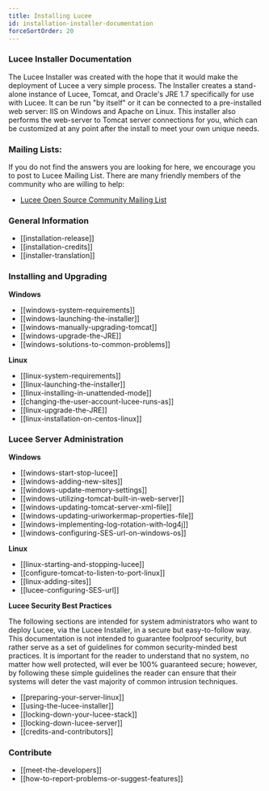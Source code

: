 ```yaml
---
title: Installing Lucee
id: installation-installer-documentation
forceSortOrder: 20
---
```


### Lucee Installer Documentation ###

The Lucee Installer was created with the hope that it would make the deployment of Lucee a very simple process. The Installer creates a stand-alone instance of Lucee, Tomcat, and Oracle's JRE 1.7 specifically for use with Lucee. It can be run "by itself" or it can be connected to a pre-installed web server: IIS on Windows and Apache on Linux. This installer also performs the web-server to Tomcat server connections for you, which can be customized at any point after the install to meet your own unique needs.

### Mailing Lists: ###

If you do not find the answers you are looking for here, we encourage you to post to Lucee Mailing List. There are many friendly members of the community who are willing to help:

* [Lucee Open Source Community Mailing List](http://groups.google.com/group/lucee/)

### General Information ###

* [[installation-release]]
* [[installation-credits]]
* [[installer-translation]]

### Installing and Upgrading ###

**Windows**

* [[windows-system-requirements]]
* [[windows-launching-the-installer]]
* [[windows-manually-upgrading-tomcat]]
* [[windows-upgrade-the-JRE]]
* [[windows-solutions-to-common-problems]]

**Linux**

* [[linux-system-requirements]]
* [[linux-launching-the-installer]]
* [[linux-installing-in-unattended-mode]]
* [[changing-the-user-account-lucee-runs-as]]
* [[linux-upgrade-the-JRE]]
* [[linux-installation-on-centos-linux]]

### Lucee Server Administration ###

**Windows**

* [[windows-start-stop-lucee]]
* [[windows-adding-new-sites]]
* [[windows-update-memory-settings]]
* [[windows-utilizing-tomcat-built-in-web-server]]
* [[windows-updating-tomcat-server-xml-file]]
* [[windows-updating-uriworkermap-properties-file]]
* [[windows-implementing-log-rotation-with-log4j]]
* [[windows-configuring-SES-url-on-windows-os]]

**Linux**

* [[linux-starting-and-stopping-lucee]]
* [[configure-tomcat-to-listen-to-port-linux]]
* [[linux-adding-sites]]
* [[lucee-configuring-SES-url]]

**Lucee Security Best Practices**

The following sections are intended for system administrators who want to deploy Lucee, via the Lucee Installer, in a secure but easy-to-follow way. This documentation is not intended to guarantee foolproof security, but rather serve as a set of guidelines for common security-minded best practices. It is important for the reader to understand that no system, no matter how well protected, will ever be 100% guaranteed secure; however, by following these simple guidelines the reader can ensure that their systems will deter the vast majority of common intrusion techniques.

* [[preparing-your-server-linux]]
* [[using-the-lucee-installer]]
* [[locking-down-your-lucee-stack]]
* [[locking-down-lucee-server]]
* [[credits-and-contributors]]

### Contribute ###

* [[meet-the-developers]]
* [[how-to-report-problems-or-suggest-features]]
